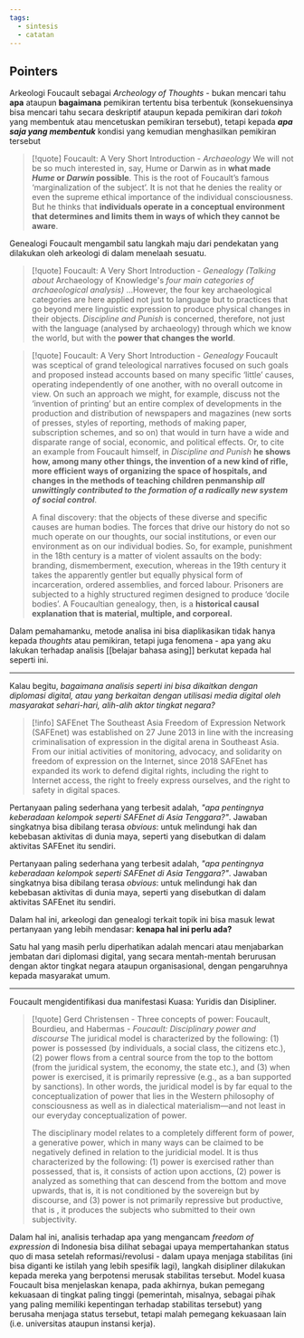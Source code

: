 ```yaml
---
tags:
  - sintesis
  - catatan
---
```

## Pointers

Arkeologi Foucault sebagai *Archeology of Thoughts* - bukan mencari tahu **apa** ataupun **bagaimana** pemikiran tertentu bisa terbentuk (konsekuensinya bisa mencari tahu secara deskriptif ataupun kepada pemikiran dari *tokoh* yang membentuk atau mencetuskan pemikiran tersebut), tetapi kepada ***apa saja yang membentuk*** kondisi yang kemudian menghasilkan pemikiran tersebut

> [!quote] Foucault: A Very Short Introduction - *Archaeology*
> We will not be so much interested in, say, Hume or Darwin as in **what made *Hume* or *Darwin* possible**. This is the root of Foucault’s famous ‘marginalization of the subject’. It is not that he denies the reality or even the supreme ethical importance of the individual consciousness. But he thinks that **individuals operate in a conceptual environment that determines and limits them in ways of which they cannot be aware**.

Genealogi Foucault mengambil satu langkah maju dari pendekatan yang dilakukan oleh arkeologi di dalam menelaah sesuatu.

> [!quote] Foucault: A Very Short Introduction - *Genealogy*
> *(Talking about* Archaeology of Knowledge's *four main categories of archaeological analysis)* ...However, the four key archaeological categories are here applied not just to language but to practices that go beyond mere linguistic expression to produce physical changes in their objects. *Discipline and Punish* is concerned, therefore, not just with the language (analysed by archaeology) through which we know the world, but with the **power that changes the world**.

> [!quote] Foucault: A Very Short Introduction - *Genealogy*
>  Foucault was sceptical of grand teleological narratives focused on such goals and proposed instead accounts based on many specific ‘little’ causes, operating independently of one another, with no overall outcome in view. On such an approach we might, for example, discuss not the ‘invention of printing’ but an entire complex of developments in the production and distribution of newspapers and magazines (new sorts of presses, styles of reporting, methods of making paper, subscription schemes, and so on) that would in turn have a wide and disparate range of social, economic, and political effects. Or, to cite an example from Foucault himself, in *Discipline and Punish* **he shows how, among many other things, the invention of a new kind of rifle, more efficient ways of organizing the space of hospitals, and changes in the methods of teaching children penmanship *all unwittingly contributed to the formation of a radically new system of social control***.
>  
>  A final discovery: that the objects of these diverse and specific causes are human bodies. The forces that drive our history do not so much operate on our thoughts, our social institutions, or even our environment as on our individual bodies. So, for example, punishment in the 18th century is a matter of violent assaults on the body: branding, dismemberment, execution, whereas in the 19th century it takes the apparently gentler but equally physical form of incarceration, ordered assemblies, and forced labour. Prisoners are subjected to a highly structured regimen designed to produce ‘docile bodies’. A Foucaultian genealogy, then, is a **historical causal explanation that is material, multiple, and corporeal.**

Dalam pemahamanku, metode analisa ini bisa diaplikasikan tidak hanya kepada *thoughts* atau pemikiran, tetapi juga fenomena - apa yang aku lakukan terhadap analisis [[belajar bahasa asing]] berkutat kepada hal seperti ini.

---

Kalau begitu, *bagaimana analisis seperti ini bisa dikaitkan dengan diplomasi digital, atau yang berkaitan dengan utilisasi media digital oleh masyarakat sehari-hari, alih-alih aktor tingkat negara?*

>[!info] SAFEnet
>The Southeast Asia Freedom of Expression Network (SAFEnet) was established on 27 June 2013 in line with the increasing criminalisation of expression in the digital arena in Southeast Asia. From our initial activities of monitoring, advocacy, and solidarity on freedom of expression on the Internet, since 2018 SAFEnet has expanded its work to defend digital rights, including the right to Internet access, the right to freely express ourselves, and the right to safety in digital spaces.

Pertanyaan paling sederhana yang terbesit adalah, *"apa pentingnya keberadaan kelompok seperti SAFEnet di Asia Tenggara?"*. Jawaban singkatnya bisa dibilang terasa *obvious*: untuk melindungi hak dan kebebasan aktivitas di dunia maya, seperti yang disebutkan di dalam aktivitas SAFEnet itu sendiri.

Pertanyaan paling sederhana yang terbesit adalah, *"apa pentingnya keberadaan kelompok seperti SAFEnet di Asia Tenggara?"*. Jawaban singkatnya bisa dibilang terasa *obvious*: untuk melindungi hak dan kebebasan aktivitas di dunia maya, seperti yang disebutkan di dalam aktivitas SAFEnet itu sendiri.

Dalam hal ini, arkeologi dan genealogi terkait topik ini bisa masuk lewat pertanyaan yang lebih mendasar: **kenapa hal ini perlu ada?**

Satu hal yang masih perlu diperhatikan adalah mencari atau menjabarkan jembatan dari diplomasi digital, yang secara mentah-mentah berurusan dengan aktor tingkat negara ataupun organisasional, dengan pengaruhnya kepada masyarakat umum.

---

Foucault mengidentifikasi dua manifestasi Kuasa: Yuridis dan Disipliner.

> [!quote] Gerd Christensen - Three concepts of power: Foucault, Bourdieu, and Habermas - *Foucault: Disciplinary power and discourse*
> The juridical model is characterized by the following: (1) power is possessed (by individuals, a social class, the citizens etc.), (2) power flows from a central source from the top to the bottom (from the juridical system, the economy, the state etc.), and (3) when power is exercised, it is primarily repressive (e.g., as a ban supported by sanctions). In other words, the juridical model is by far equal to the conceptualization of power that lies in the Western philosophy of consciousness as well as in dialectical materialism—and not least in our everyday conceptualization of power.
> 
> The disciplinary model relates to a completely different form of power, a generative power, which in many ways can be claimed to be negatively defined in relation to the juridicial model. It is thus characterized by the following: (1) power is exercised rather than possessed, that is, it consists of action upon acctions, (2) power is analyzed as something that can descend from the bottom and move upwards, that is, it is not conditioned by the sovereign but by discourse, and (3) power is not primarily repressive but productive, that is , it produces the subjects who submitted to their own subjectivity.

Dalam hal ini, analisis terhadap apa yang mengancam *freedom of expression* di Indonesia bisa dilihat sebagai upaya mempertahankan status quo di masa setelah reformasi/revolusi - dalam upaya menjaga stabilitas (ini bisa diganti ke istilah yang lebih spesifik lagi), langkah disipliner dilakukan kepada mereka yang berpotensi merusak stabilitas tersebut. Model kuasa Foucault bisa menjelaskan kenapa, pada akhirnya, bukan pemegang kekuasaan di tingkat paling tinggi (pemerintah, misalnya, sebagai pihak yang paling memiliki kepentingan terhadap stabilitas tersebut) yang berusaha menjaga status tersebut, tetapi malah pemegang kekuasaan lain (i.e. universitas ataupun instansi kerja).